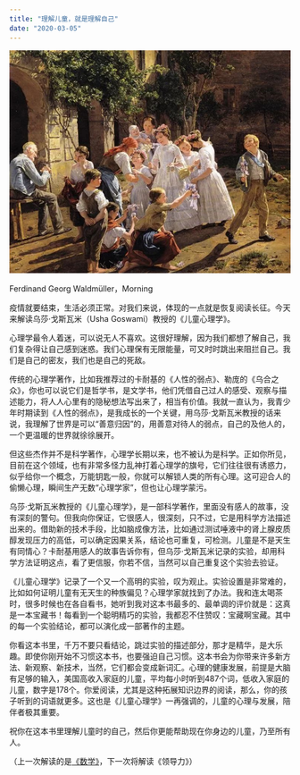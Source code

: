 ```yaml
---
title: "理解儿童，就是理解自己"
date: "2020-03-05"
---
```


  

![连岳文章](images/连岳文章picture-6.jpg)

Ferdinand Georg Waldmüller，Morning

  

疫情就要结束，生活必须正常。对我们来说，体现的一点就是恢复阅读长征。今天来解读乌莎·戈斯瓦米（Usha Goswami）教授的《儿童心理学》。  

  

心理学最令人着迷，可以说无人不喜欢。这很好理解，因为我们都想了解自己，我们复杂得让自己感到迷惑。我们心理保有无限能量，可又时时跳出来阻拦自己。我们是自己的密友，我们也是自己的死敌。

  

传统的心理学著作，比如我推荐过的卡耐基的《人性的弱点》、勒庞的《乌合之众》，你也可以说它们是哲学书，是文学书，他们凭借自己过人的感受、观察与描述能力，将人人心里有的隐秘想法写出来了，相当有价值。我就一直认为，我青少年时期读到《人性的弱点》，是我成长的一个关键，用乌莎·戈斯瓦米教授的话来说，我理解了世界是可以“善意归因”的，用善意对待人的弱点，自己的及他人的，一个更温暖的世界就徐徐展开。

  

但这些杰作并不是科学著作，心理学长期以来，也不被认为是科学。正如你所见，目前在这个领域，也有非常多怪力乱神打着心理学的旗号，它们往往很有诱惑力，似乎给你一个概念，万能钥匙一般，你就可以解锁人类的所有心理。这可迎合人的偷懒心理，瞬间生产无数“心理学家”，但也让心理学蒙污。

  

乌莎·戈斯瓦米教授的《儿童心理学》，是一部科学著作，里面没有感人的故事，没有深刻的警句。但我向你保证，它很感人，很深刻，只不过，它是用科学方法描述出来的。借助新的技术手段，比如脑成像方法，比如通过测试唾液中的肾上腺皮质醇发现压力的高低，可以确定因果关系，结论也可重复，可检测。儿童是不是天生有同情心？卡耐基用感人的故事告诉你有，但乌莎·戈斯瓦米记录的实验，却用科学方法证明这点，看了更信服，你若不信，当然可以自己重复这个实验去验证。

  

《儿童心理学》记录了一个又一个高明的实验，叹为观止。实验设置是非常难的，比如如何证明儿童有无天生的种族偏见？心理学家就找到了办法。我和连太喝茶时，很多时候也在各自看书，她听到我对这本书最多的、最单调的评价就是：这真是一本宝藏书！每看到一个聪明精巧的实验，我都忍不住赞叹：宝藏啊宝藏。其中的每一个实验结论，都可以演化成一部著作的主题。

  

你看这本书里，千万不要只看结论，跳过实验的描述部分，那才是精华，是大乐趣。即使你刚开始不习惯这本书，也要强迫自己习惯。这本书会为你带来许多新方法、新观察、新技术，当然，它们都会变成新词汇。心理的健康发展，前提是大脑有足够的输入，美国高收入家庭的儿童，平均每小时听到487个词，低收入家庭的儿童，数字是178个。你爱阅读，尤其是这种拓展知识边界的阅读，那么，你的孩子听到的词语就更多。这也是《儿童心理学》一再强调的，儿童的心理与发展，陪伴者极其重要。

  

祝你在这本书里理解儿童时的自己，然后你更能帮助现在你身边的儿童，乃至所有人。

  

（上一次解读的是[《数学》](http://mp.weixin.qq.com/s?__biz=MjM5NDU0Mjk2MQ==&mid=2651636932&idx=1&sn=71df6ed366846e71a623fb53264d913e&chksm=bd7e40da8a09c9cc3514de82db258f36c30c748634eed557ee74d8647d7666ff5196b90135ac&scene=21#wechat_redirect)，下一次将解读《领导力》）
